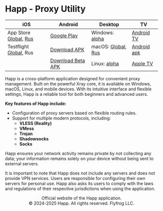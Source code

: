 # Happ - Proxy Utility

| iOS                                                                                                                                                          | Android                                                                                                | Desktop                                                                                                                                                   | TV                                                                                          |
| ------------------------------------------------------------------------------------------------------------------------------------------------------------ | ------------------------------------------------------------------------------------------------------ | --------------------------------------------------------------------------------------------------------------------------------------------------------- | ------------------------------------------------------------------------------------------- |
| App Store [Global](https://apps.apple.com/us/app/happ-proxy-utility/id6504287215), [Rus](https://apps.apple.com/ru/app/happ-proxy-utility-plus/id6746188973) | [Google Play](https://play.google.com/store/apps/details?id=com.happproxy)                             | Windows: [alpha](https://github.com/Happ-proxy/happ-desktop/releases/latest/download/setup-Happ.x86.exe)                                                  | [Android TV](https://play.google.com/store/apps/details?id=com.happproxy)                   |
| Testflight [Global](https://testflight.apple.com/join/XMls6Ckd), Rus                                                                                         | [Download APK](https://github.com/Happ-proxy/happ-android/releases/latest/download/Happ.apk)           | macOS: [Global](https://apps.apple.com/us/app/happ-proxy-utility/id6504287215), [Rus](https://apps.apple.com/ru/app/happ-proxy-utility-plus/id6746188973) | [Android apk](https://github.com/Happ-proxy/happ-android/releases/latest/download/Happ.apk) |
|                                                                                                                                                              | [Download Beta APK](https://github.com/Happ-proxy/happ-android/releases/latest/download/Happ_beta.apk) | Linux: [alpha](https://github.com/Happ-proxy/happ-desktop/releases/)                                                                                      | [Apple TV](https://apps.apple.com/us/app/happ-proxy-utility-for-tv/id6748297274)            |

Happ is a cross-platform application designed for convenient proxy management. Built on the powerful Xray core, it is available on Windows, macOS, Linux, and mobile devices. With its intuitive interface and flexible settings, Happ is a reliable tool for both beginners and advanced users.

**Key features of Happ include:**

* Configuration of proxy servers based on flexible routing rules.
* Support for multiple modern protocols, including:
  * **VLESS (Reality)**
  * **VMess**
  * **Trojan**
  * **Shadowsocks**
  * **Socks**

Happ ensures your network activity remains private by not collecting any data; your information remains solely on your device without being sent to external servers.

It is important to note that Happ does not include any servers and does not provide VPN services. Users are responsible for configuring their own servers for personal use. Happ also asks its users to comply with the laws and regulations of their respective jurisdictions when using the application.

<p align="center">Official website of the Happ application.<br>© 2024-2025 Happ. All rights reserved. Flyfrog LLC.</p>
